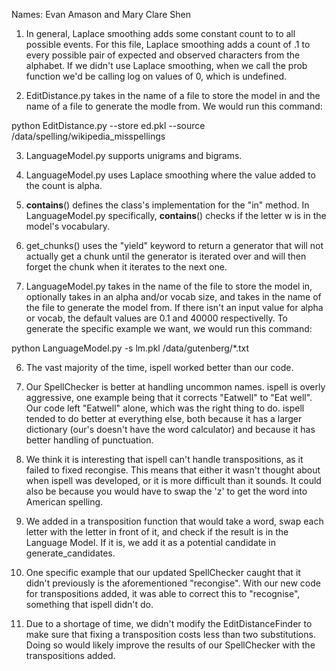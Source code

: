 Names: Evan Amason and Mary Clare Shen

1. In general, Laplace smoothing adds some constant count to to all possible events. For this file, Laplace smoothing adds a count of .1 to every possible pair of expected and observed characters from the alphabet. If we didn't use Laplace smoothing, when we call the prob function we'd be calling log on values of 0, which is undefined.

2. EditDistance.py takes in the name of a file to store the model in and the name of a file to generate the modle from. We would run this command:

python EditDistance.py --store ed.pkl --source /data/spelling/wikipedia_misspellings

3. LanguageModel.py supports unigrams and bigrams.

4. LanguageModel.py uses Laplace smoothing where the value added to the count is alpha.

5. __contains__() defines the class's implementation for the "in" method. In LanguageModel.py specifically, __contains__() checks if the letter w is in the model's vocabulary.

6. get_chunks() uses the "yield" keyword to return a generator that will not actually get a chunk until the generator is iterated over and will then forget the chunk when it iterates to the next one.

7. LanguageModel.py takes in the name of the file to store the model in, optionally takes in an alpha and/or vocab size, and takes in the name of the file to generate the model from. If there isn't an input value for alpha or vocab, the default values are 0.1 and 40000 respectivelly. To generate the specific example we want, we would run this command:

python LanguageModel.py -s lm.pkl /data/gutenberg/*.txt

6. The vast majority of the time, ispell worked better than our code.

7. Our SpellChecker is better at handling uncommon names. ispell is overly aggressive, one example being that it corrects "Eatwell" to "Eat well". Our code left "Eatwell" alone, which was the right thing to do. ispell tended to do better at everything else, both because it has a larger dictionary (our's doesn't have the word calculator) and because it has better handling of punctuation.

8. We think it is interesting that ispell can't handle transpositions, as it failed to fixed recongise. This means that either it wasn't thought about when ispell was developed, or it is more difficult than it sounds. It could also be because you would have to swap the 'z' to get the word into American spelling.

9. We added in a transposition function that would take a word, swap each letter with the letter in front of it, and check if the result is in the Language Model. If it is, we add it as a potential candidate in generate_candidates.

10. One specific example that our updated SpellChecker caught that it didn't previously is the aforementioned "recongise". With our new code for transpositions added, it was able to correct this to "recognise", something that ispell didn't do.

11. Due to a shortage of time, we didn't modify the EditDistanceFinder to make sure that fixing a transposition costs less than two substitutions. Doing so would likely improve the results of our SpellChecker with the transpositions added.